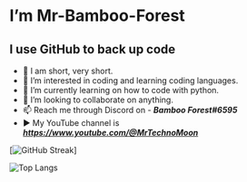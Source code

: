 # I’m Mr-Bamboo-Forest

## I use GitHub to back up code 

- 👤 I am short, very short.
- 👀 I’m interested in coding and learning coding languages.
- 🌱 I’m currently learning on how to code with python.
- 💞️ I’m looking to collaborate on anything. 
- 📫 Reach me through Discord on - ***Bamboo Forest#6595***
- ▶️ My YouTube channel is ***https://www.youtube.com/@MrTechnoMoon***

[![GitHub Streak](http://github-readme-streak-stats.herokuapp.com?user=Mr-Bamboo-Forest&theme=dark)]

![Top Langs](https://github-readme-stats.vercel.app/api/top-langs/?username=Mr-Bamboo-Forest&layout=compact&theme=vision-friendly-dark)
